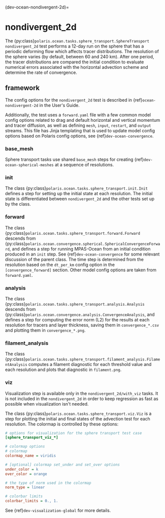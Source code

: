 (dev-ocean-nondivergent-2d)=

# nondivergent_2d

The {py:class}`polaris.ocean.tasks.sphere_transport.SphereTransport`
`nondivergent_2d` test performs a 12-day run on the sphere that has a periodic
deforming flow which affects tracer distributions. The resolution of the
sphere varies (by default, between 60 and 240 km). After one period, the
tracer distributions are compared the initial condition to evaluate numerical
errors associated with the horizontal advection scheme and determine the rate
of convergence.

## framework

The config options for the `nondivergent_2d` test is described in
{ref}`ocean-nondivergent-2d` in the User's Guide.

Additionally, the test uses a `forward.yaml` file with a few common
model config options related to drag and default horizontal and
vertical momentum and tracer diffusion, as well as defining `mesh`, `input`,
`restart`, and `output` streams.  This file has Jinja templating that is
used to update model config options based on Polaris config options, see
{ref}`dev-ocean-convergence`.

### base_mesh

Sphere transport tasks use shared `base_mesh` steps for creating
{ref}`dev-ocean-spherical-meshes` at a sequence of resolutions.

### init

The class {py:class}`polaris.ocean.tasks.sphere_transport.init.Init`
defines a step for setting up the initial state at each resolution. The
initial state is differentiated between `nondivergent_2d` and the other tests
set up by the class.

### forward

The class {py:class}`polaris.ocean.tasks.sphere_transport.forward.Forward`
descends from {py:class}`polaris.ocean.convergence.spherical.SphericalConvergenceForward`,
and defines a step for running MPAS-Ocean from an initial condition produced in
an `init` step. See {ref}`dev-ocean-convergence` for some relevant
discussion of the parent class. The time step is determined from the resolution
based on the `dt_per_km` config option in the `[convergence_forward]`
section.  Other model config options are taken from `forward.yaml`.

### analysis

The class {py:class}`polaris.ocean.tasks.sphere_transport.analysis.Analysis`
descends from
{py:class}`polaris.ocean.convergence.analysis.ConvergenceAnalysis`,
and defines a step for computing the error norm (L2) for the results
at each resolution for tracers and layer thickness, saving them in
`convergence_*.csv` and plotting them in `convergence_*.png`.

### filament_analysis

The class {py:class}`polaris.ocean.tasks.sphere_transport.filament_analysis.FilamentAnalysis`
computes a filament diagnostic for each threshold value and each resolution
and plots that diagnostic in `filament.png`.

### viz

Visualization step is available only in the `nondivergent_2d/with_viz`
tasks.  It is not included in the `nondivergent_2d` in order to keep regression
as fast as possible when visualization isn't needed.

The class {py:class}`polaris.ocean.tasks.sphere_transport.viz.Viz`
is a step for plotting the initial and final states of the advection test for
each resolution.  The colormap is controlled by these options:

```cfg
# options for visualization for the sphere transport test case
[sphere_transport_viz_*]

# colormap options
# colormap
colormap_name = viridis

# [optional] colormap set_under and set_over options
under_color = k
over_color = orange

# the type of norm used in the colormap
norm_type = linear

# colorbar limits
colorbar_limits = 0., 1.
```

See {ref}`dev-visualization-global` for more details.
